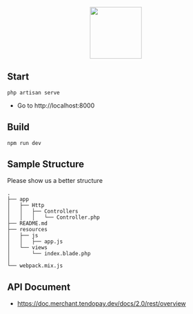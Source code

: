 <p align="center"><a href="https://tendopay.ph" target="_blank"><img src="https://s3.ca-central-1.amazonaws.com/candydigital/images/tendopay/tp-icon-128x128.png" width="120"></a></p>

## Start
```
php artisan serve
```
- Go to
  http://localhost:8000

## Build
```
npm run dev
```

## Sample Structure

Please show us a better structure

```
.
├── app
│   ├── Http
│   │   ├── Controllers
│   │   │   └── Controller.php
├── README.md
├── resources
│   ├── js
│   │   ├── app.js
│   └── views
│       └── index.blade.php
│  
└── webpack.mix.js

```

## API Document
- https://doc.merchant.tendopay.dev/docs/2.0/rest/overview
